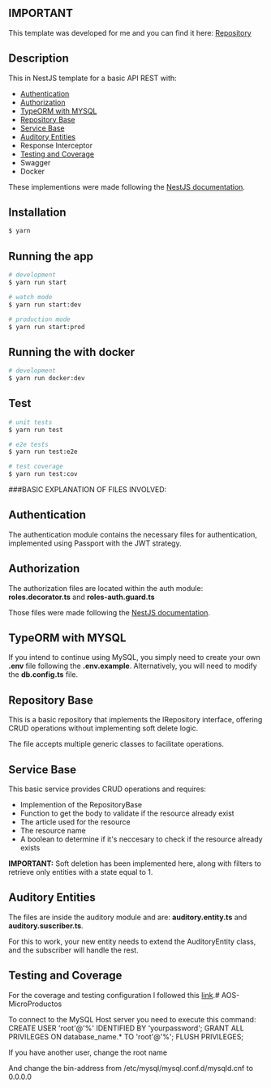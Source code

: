 ## IMPORTANT

This template was developed for me and you can find it here: [Repository](https://github.com/CesarCr300/NestJsTemplate)

## Description

This in NestJS template for a basic API REST with:
- [Authentication](#Authentication)
- [Authorization](#Authorization)
- [TypeORM with MYSQL](#TypeORMwithMYSQL)
- [Repository Base](#RepositoryBase)
- [Service Base](#ServiceBase)
- [Auditory Entities](#AuditoryEntities)
- Response Interceptor
- [Testing and Coverage](#TestingandCoverage)
- Swagger
- Docker

These implementions were made following the [NestJS documentation](https://docs.nestjs.com/).

## Installation

```bash
$ yarn
```

## Running the app

```bash
# development
$ yarn run start

# watch mode
$ yarn run start:dev

# production mode
$ yarn run start:prod
```

## Running the with docker

```bash
# development
$ yarn run docker:dev
```

## Test

```bash
# unit tests
$ yarn run test

# e2e tests
$ yarn run test:e2e

# test coverage
$ yarn run test:cov
```

###BASIC EXPLANATION OF FILES INVOLVED:

## <a name="Authentication"></a>Authentication
The authentication module contains the necessary files for authentication, implemented using Passport with the JWT strategy.
## <a name="Authorization"></a>Authorization
The authorization files are located within the auth module: <b>roles.decorator.ts</b> and <b>roles-auth.guard.ts</b>

Those files were made following the [ NestJS documentation](https://docs.nestjs.com/).
## <a name="TypeORMwithMYSQL"></a>TypeORM with MYSQL
If you intend to continue using MySQL, you simply need to create your own <b>.env</b> file following the <b>.env.example</b>. Alternatively, you will need to modify the <b>db.config.ts</b> file.
## <a name="RepositoryBase"></a>Repository Base
This is a basic repository that implements the IRepository interface, offering CRUD operations without implementing soft delete logic.

The file accepts multiple generic classes to facilitate operations.
## <a name="ServiceBase"></a>Service Base
This basic service provides CRUD operations and requires:
- Implemention of the RepositoryBase
- Function to get the body to validate if the resource already exist
- The article used for the resource
- The resource name
- A boolean to determine if it's neccesary to check if the resource already exists

<b>IMPORTANT:</b> Soft deletion has been implemented here, along with filters to retrieve only entities with a state equal to 1.

## <a name="AuditoryEntities"></a>Auditory Entities
The files are inside the auditory module and are: <b>auditory.entity.ts</b> and <b>auditory.suscriber.ts</b>.

For this to work, your new entity needs to extend the AuditoryEntity class, and the subscriber will handle the rest.

## <a name="TestingandCoverage"></a>Testing and Coverage
For the coverage and testing configuration I followed this [link](https://dev.to/rohithart/nestjs-unit-and-e2e-testing-7pb).# AOS-MicroProductos

To connect to the MySQL Host server you need to execute this command:
CREATE USER 'root'@'%' IDENTIFIED BY 'yourpassword';
GRANT ALL PRIVILEGES ON database_name.* TO 'root'@'%';
FLUSH PRIVILEGES;

If you have another user, change the root name

And change the bin-address from /etc/mysql/mysql.conf.d/mysqld.cnf to 0.0.0.0